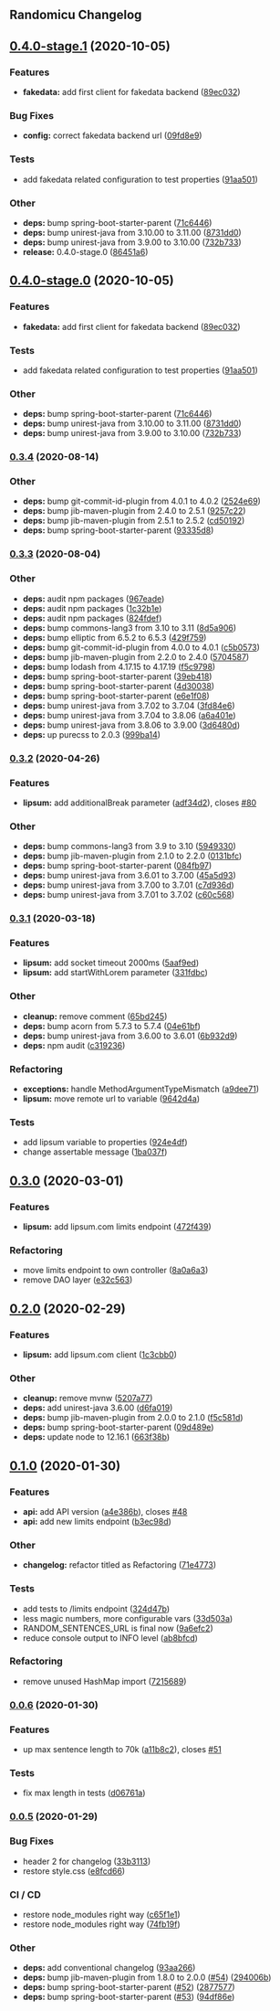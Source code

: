 ## Randomicu Changelog
## [0.4.0-stage.1](https://github.com/pythoninja/randomicu/compare/0.3.4...0.4.0-stage.1) (2020-10-05)


### Features

* **fakedata:** add first client for fakedata backend ([89ec032](https://github.com/pythoninja/randomicu/commit/89ec032dd21f0491beece26ecbb6c6928fc86c5b))


### Bug Fixes

* **config:** correct fakedata backend url ([09fd8e9](https://github.com/pythoninja/randomicu/commit/09fd8e91fae7357c57c86cb0d50f266d5471e49b))


### Tests

* add fakedata related configuration to test properties ([91aa501](https://github.com/pythoninja/randomicu/commit/91aa5016d857abae4ba984fd18a30acf9779488c))


### Other

* **deps:** bump spring-boot-starter-parent ([71c6446](https://github.com/pythoninja/randomicu/commit/71c6446b1c564ad6ea7234d95060a6b20bd8170f))
* **deps:** bump unirest-java from 3.10.00 to 3.11.00 ([8731dd0](https://github.com/pythoninja/randomicu/commit/8731dd07e07908cc3d8d6b48380cf8ebeddbdd88))
* **deps:** bump unirest-java from 3.9.00 to 3.10.00 ([732b733](https://github.com/pythoninja/randomicu/commit/732b733e8b5cbb25a207c68535c710bbcc79ab16))
* **release:** 0.4.0-stage.0 ([86451a6](https://github.com/pythoninja/randomicu/commit/86451a60afc4807434860ae2b35c187efac231a5))

## [0.4.0-stage.0](https://github.com/pythoninja/randomicu/compare/0.3.4...0.4.0-stage.0) (2020-10-05)


### Features

* **fakedata:** add first client for fakedata backend ([89ec032](https://github.com/pythoninja/randomicu/commit/89ec032dd21f0491beece26ecbb6c6928fc86c5b))


### Tests

* add fakedata related configuration to test properties ([91aa501](https://github.com/pythoninja/randomicu/commit/91aa5016d857abae4ba984fd18a30acf9779488c))


### Other

* **deps:** bump spring-boot-starter-parent ([71c6446](https://github.com/pythoninja/randomicu/commit/71c6446b1c564ad6ea7234d95060a6b20bd8170f))
* **deps:** bump unirest-java from 3.10.00 to 3.11.00 ([8731dd0](https://github.com/pythoninja/randomicu/commit/8731dd07e07908cc3d8d6b48380cf8ebeddbdd88))
* **deps:** bump unirest-java from 3.9.00 to 3.10.00 ([732b733](https://github.com/pythoninja/randomicu/commit/732b733e8b5cbb25a207c68535c710bbcc79ab16))

### [0.3.4](https://github.com/pythoninja/randomicu/compare/0.3.3...0.3.4) (2020-08-14)


### Other

* **deps:** bump git-commit-id-plugin from 4.0.1 to 4.0.2 ([2524e69](https://github.com/pythoninja/randomicu/commit/2524e69000cc150595da1d0d920fc9004d11080d))
* **deps:** bump jib-maven-plugin from 2.4.0 to 2.5.1 ([9257c22](https://github.com/pythoninja/randomicu/commit/9257c2299291d4f363fe2f4dc63e58b9dfa1a24c))
* **deps:** bump jib-maven-plugin from 2.5.1 to 2.5.2 ([cd50192](https://github.com/pythoninja/randomicu/commit/cd5019242dfc38eaf5d7b23bc21550c164b5aeaa))
* **deps:** bump spring-boot-starter-parent ([93335d8](https://github.com/pythoninja/randomicu/commit/93335d8be0b2a67981b3bc2b9786868d9e6c2685))

### [0.3.3](https://github.com/pythoninja/randomicu/compare/0.3.2...0.3.3) (2020-08-04)


### Other

* **deps:** audit npm packages ([967eade](https://github.com/pythoninja/randomicu/commit/967eadec7f7a604480e4e46af3b2f98ee1e9ec71))
* **deps:** audit npm packages ([1c32b1e](https://github.com/pythoninja/randomicu/commit/1c32b1e1c69ecca9c92dbe34e716c25c3d88b126))
* **deps:** audit npm packages ([824fdef](https://github.com/pythoninja/randomicu/commit/824fdef817281c571a6899359db45d4b61bc7bf8))
* **deps:** bump commons-lang3 from 3.10 to 3.11 ([8d5a906](https://github.com/pythoninja/randomicu/commit/8d5a906e896591eded8d1c8aa558c2ec27eda7d5))
* **deps:** bump elliptic from 6.5.2 to 6.5.3 ([429f759](https://github.com/pythoninja/randomicu/commit/429f759647c632013fa3dcd48cd05ad174e01f03))
* **deps:** bump git-commit-id-plugin from 4.0.0 to 4.0.1 ([c5b0573](https://github.com/pythoninja/randomicu/commit/c5b057369591cf1fb025f12c3a9e3c83e106fb8b))
* **deps:** bump jib-maven-plugin from 2.2.0 to 2.4.0 ([5704587](https://github.com/pythoninja/randomicu/commit/57045879102a0795108af4f8d30197daaff03d5d))
* **deps:** bump lodash from 4.17.15 to 4.17.19 ([f5c9798](https://github.com/pythoninja/randomicu/commit/f5c9798cab8ab811b6da71b302f896d1e1c13580))
* **deps:** bump spring-boot-starter-parent ([39eb418](https://github.com/pythoninja/randomicu/commit/39eb418160aa325e513947a2de25977cd6b18392))
* **deps:** bump spring-boot-starter-parent ([4d30038](https://github.com/pythoninja/randomicu/commit/4d3003859751efb3f9c93c80939ead4ff21d6176))
* **deps:** bump spring-boot-starter-parent ([e6e1f08](https://github.com/pythoninja/randomicu/commit/e6e1f08d0891e345f538ecd28fc0fd91d170a1a9))
* **deps:** bump unirest-java from 3.7.02 to 3.7.04 ([3fd84e6](https://github.com/pythoninja/randomicu/commit/3fd84e667834360a7f5fc4392612a983f8781a71))
* **deps:** bump unirest-java from 3.7.04 to 3.8.06 ([a6a401e](https://github.com/pythoninja/randomicu/commit/a6a401e8845737b03d0b16d88fb3752f1eed27a1))
* **deps:** bump unirest-java from 3.8.06 to 3.9.00 ([3d6480d](https://github.com/pythoninja/randomicu/commit/3d6480df90d88227c853eba095f6c00731e206b4))
* **deps:** up purecss to 2.0.3 ([999ba14](https://github.com/pythoninja/randomicu/commit/999ba14d6f4ae0ec82669e1558a2eec0c6e816cc))

### [0.3.2](https://github.com/pythoninja/randomicu/compare/0.3.1...0.3.2) (2020-04-26)


### Features

* **lipsum:** add additionalBreak parameter ([adf34d2](https://github.com/pythoninja/randomicu/commit/adf34d2734f9ffb65dc6ea9d367da1d8b64c860c)), closes [#80](https://github.com/pythoninja/randomicu/issues/80)


### Other

* **deps:** bump commons-lang3 from 3.9 to 3.10 ([5949330](https://github.com/pythoninja/randomicu/commit/59493302ec0a0b71c3525c1e77b52b23a26c0fcf))
* **deps:** bump jib-maven-plugin from 2.1.0 to 2.2.0 ([0131bfc](https://github.com/pythoninja/randomicu/commit/0131bfce9a577f4b59e8bf912bfa3303ef2e47a4))
* **deps:** bump spring-boot-starter-parent ([084fb97](https://github.com/pythoninja/randomicu/commit/084fb977b03af537bb8b7ba9b99c03a21831ee9f))
* **deps:** bump unirest-java from 3.6.01 to 3.7.00 ([45a5d93](https://github.com/pythoninja/randomicu/commit/45a5d930e164ab5a8ccb720e5f3f4ef4eefc4282))
* **deps:** bump unirest-java from 3.7.00 to 3.7.01 ([c7d936d](https://github.com/pythoninja/randomicu/commit/c7d936d349f356641b8aefc57228571429d37de3))
* **deps:** bump unirest-java from 3.7.01 to 3.7.02 ([c60c568](https://github.com/pythoninja/randomicu/commit/c60c568b24fcba16e5018c481cedff23732dd25a))

### [0.3.1](https://github.com/pythoninja/randomicu/compare/0.3.0...0.3.1) (2020-03-18)


### Features

* **lipsum:** add socket timeout 2000ms ([5aaf9ed](https://github.com/pythoninja/randomicu/commit/5aaf9edf1522b2f41af66da554c5760bb453612e))
* **lipsum:** add startWithLorem parameter ([331fdbc](https://github.com/pythoninja/randomicu/commit/331fdbc39aa68fbbb2b64bc65cce9a9448de2101))


### Other

* **cleanup:** remove comment ([65bd245](https://github.com/pythoninja/randomicu/commit/65bd245c68d2f8a3cf84e1495632263fdbd0853a))
* **deps:** bump acorn from 5.7.3 to 5.7.4 ([04e61bf](https://github.com/pythoninja/randomicu/commit/04e61bfadcc19499da717fcd5841d7e57181dd8a))
* **deps:** bump unirest-java from 3.6.00 to 3.6.01 ([6b932d9](https://github.com/pythoninja/randomicu/commit/6b932d95726ce423ec5004d94ce892b3744f2fbe))
* **deps:** npm audit ([c319236](https://github.com/pythoninja/randomicu/commit/c3192360a25a28fb7c578b488bbd8963d2f91567))


### Refactoring

* **exceptions:** handle MethodArgumentTypeMismatch ([a9dee71](https://github.com/pythoninja/randomicu/commit/a9dee71deac016e1e5ad75f0b49bf50c44fc230e))
* **lipsum:** move remote url to variable ([9642d4a](https://github.com/pythoninja/randomicu/commit/9642d4a11c4d990ad24c2be3f060f702c522817a))


### Tests

* add lipsum variable to properties ([924e4df](https://github.com/pythoninja/randomicu/commit/924e4dfcb26357ca69329c81f396ff0181abe765))
* change assertable message ([1ba037f](https://github.com/pythoninja/randomicu/commit/1ba037f5d25df23ffb4195ee85d1162cd57510a2))

## [0.3.0](https://github.com/pythoninja/randomicu/compare/0.2.0...0.3.0) (2020-03-01)


### Features

* **lipsum:** add lipsum.com limits endpoint ([472f439](https://github.com/pythoninja/randomicu/commit/472f439dc973804c55f191726da54a74681f8e3f))


### Refactoring

* move limits endpoint to own controller ([8a0a6a3](https://github.com/pythoninja/randomicu/commit/8a0a6a31f6f0b5a9c84247d954eacef4646b835c))
* remove DAO layer ([e32c563](https://github.com/pythoninja/randomicu/commit/e32c563767e8b2f5e55cee8fedb881b2853307d2))

## [0.2.0](https://github.com/pythoninja/randomicu/compare/0.1.0...0.2.0) (2020-02-29)


### Features

* **lipsum:** add lipsum.com client ([1c3cbb0](https://github.com/pythoninja/randomicu/commit/1c3cbb0ed9f34409566790c6b9548fde7deb1fe2))


### Other

* **cleanup:** remove mvnw ([5207a77](https://github.com/pythoninja/randomicu/commit/5207a775de89ec1ab529298fce64dfcac54c0b1f))
* **deps:** add unirest-java 3.6.00 ([d6fa019](https://github.com/pythoninja/randomicu/commit/d6fa01994be69eda4898a966d09b64ccf74adf14))
* **deps:** bump jib-maven-plugin from 2.0.0 to 2.1.0 ([f5c581d](https://github.com/pythoninja/randomicu/commit/f5c581d86c435e0ad36c1721d812cf9089085bcc))
* **deps:** bump spring-boot-starter-parent ([09d489e](https://github.com/pythoninja/randomicu/commit/09d489e40e43267bf1b31de3d6d087a29597b052))
* **deps:** update node to 12.16.1 ([663f38b](https://github.com/pythoninja/randomicu/commit/663f38b3ce4cc5dfef02030882a11b3fff1a7f49))

## [0.1.0](https://github.com/pythoninja/randomicu/compare/0.0.6...0.1.0) (2020-01-30)


### Features

* **api:** add API version ([a4e386b](https://github.com/pythoninja/randomicu/commit/a4e386b122501830acf3e3fae1e97ef8bf130f2a)), closes [#48](https://github.com/pythoninja/randomicu/issues/48)
* **api:** add new limits endpoint ([b3ec98d](https://github.com/pythoninja/randomicu/commit/b3ec98d403cc1bcff4a2e8718b8556e199aae41e))


### Other

* **changelog:** refactor titled as Refactoring ([71e4773](https://github.com/pythoninja/randomicu/commit/71e4773d5bb2f957b06b5b2c6f90d993f2306ebe))


### Tests

* add tests to /limits endpoint ([324d47b](https://github.com/pythoninja/randomicu/commit/324d47b1796e5c85a74f025ba0b760960b837355))
* less magic numbers, more configurable vars ([33d503a](https://github.com/pythoninja/randomicu/commit/33d503ad8250ad447a8274af4bee8e44a77ae179))
* RANDOM_SENTENCES_URL is final now ([9a6efc2](https://github.com/pythoninja/randomicu/commit/9a6efc2c2cb2e00cbd482c28698ba8e3b15d76f9))
* reduce console output to INFO level ([ab8bfcd](https://github.com/pythoninja/randomicu/commit/ab8bfcd969a61910ea1b84ca2271b68ac76d8cb7))


### Refactoring

* remove unused HashMap import ([7215689](https://github.com/pythoninja/randomicu/commit/721568976f7c698c629d412d64d8f928c34d7121))

### [0.0.6](https://github.com/pythoninja/randomicu/compare/0.0.5...0.0.6) (2020-01-30)


### Features

* up max sentence length to 70k ([a11b8c2](https://github.com/pythoninja/randomicu/commit/a11b8c2715850a2deb7f077c3a38d6a6b1588197)), closes [#51](https://github.com/pythoninja/randomicu/issues/51)


### Tests

* fix max length in tests ([d06761a](https://github.com/pythoninja/randomicu/commit/d06761afe0e9a668c451fb762880b2be4bc42a11))

### [0.0.5](https://github.com/pythoninja/randomicu/compare/0.0.4...0.0.5) (2020-01-29)


### Bug Fixes

* header 2 for changelog ([33b3113](https://github.com/pythoninja/randomicu/commit/33b3113925ed273217cb89941762c4b467234036))
* restore style.css ([e8fcd66](https://github.com/pythoninja/randomicu/commit/e8fcd66814e5f10cb01a29fa535f97af0b7711b2))


### CI / CD

* restore node_modules right way ([c65f1e1](https://github.com/pythoninja/randomicu/commit/c65f1e1901a82a5e829e29f8f978d3a86ca234c4))
* restore node_modules right way ([74fb19f](https://github.com/pythoninja/randomicu/commit/74fb19fb35d9228b1a8befac49dbd796afc56514))


### Other

* **deps:** add conventional changelog ([93aa266](https://github.com/pythoninja/randomicu/commit/93aa26660a35335af51a937c42484372a21508ff))
* **deps:** bump jib-maven-plugin from 1.8.0 to 2.0.0 ([#54](https://github.com/pythoninja/randomicu/issues/54)) ([294006b](https://github.com/pythoninja/randomicu/commit/294006b1a61c9543cbee446bb0f919ad5122c05e))
* **deps:** bump spring-boot-starter-parent ([#52](https://github.com/pythoninja/randomicu/issues/52)) ([2877577](https://github.com/pythoninja/randomicu/commit/28775774643289dbe998cd1a6dc2ac89ecaaf542))
* **deps:** bump spring-boot-starter-parent ([#53](https://github.com/pythoninja/randomicu/issues/53)) ([94df86e](https://github.com/pythoninja/randomicu/commit/94df86e155ac07fdb64bd5865a356f69a0154b7a))
